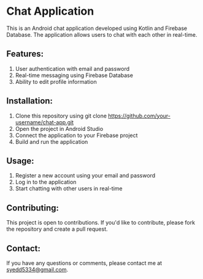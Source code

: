 # Chat Application

This is an Android chat application developed using Kotlin and Firebase Database. The application allows users to chat with each other in real-time.

## Features:
1. User authentication with email and password
2. Real-time messaging using Firebase Database
3. Ability to edit profile information

## Installation:
1. Clone this repository using git clone https://github.com/your-username/chat-app.git
2. Open the project in Android Studio
3. Connect the application to your Firebase project
4. Build and run the application

## Usage:
1. Register a new account using your email and password
2. Log in to the application
3. Start chatting with other users in real-time

## Contributing:

This project is open to contributions. If you'd like to contribute, please fork the repository and create a pull request.

## Contact:

If you have any questions or comments, please contact me at syedd5334@gmail.com.
